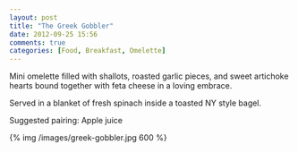 ```yaml
---
layout: post
title: "The Greek Gobbler"
date: 2012-09-25 15:56
comments: true
categories: [Food, Breakfast, Omelette]
---
```


Mini omelette filled with shallots, roasted garlic pieces, and sweet artichoke hearts bound together with feta cheese in a loving embrace.

Served in a blanket of fresh spinach inside a toasted NY style bagel.

Suggested pairing: Apple juice

{% img /images/greek-gobbler.jpg 600 %}
